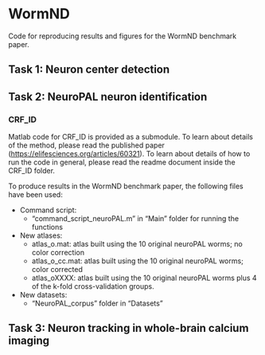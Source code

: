 # WormND
Code for reproducing results and figures for the WormND benchmark paper.

## Task 1: Neuron center detection 

## Task 2: NeuroPAL neuron identification

### CRF_ID
  Matlab code for CRF_ID is provided as a submodule. To learn about details of the method, please read the published paper (https://elifesciences.org/articles/60321). To learn about details of how to run the code in general, please read the readme document inside the CRF_ID folder.

To produce results in the WormND benchmark paper, the following files have been used:
- Command script:
    - “command_script_neuroPAL.m” in “Main” folder for running the functions 
- New atlases: 
    - atlas_o.mat: atlas built using the 10 original neuroPAL worms; no color correction
    - atlas_o_cc.mat: atlas built using the 10 original neuroPAL worms; color corrected
    - atlas_oXXXX: atlas built using the 10 original neuroPAL worms plus 4 of the k-fold cross-validation groups.
- New datasets:
    - “NeuroPAL_corpus” folder in “Datasets”


## Task 3: Neuron tracking in whole-brain calcium imaging
